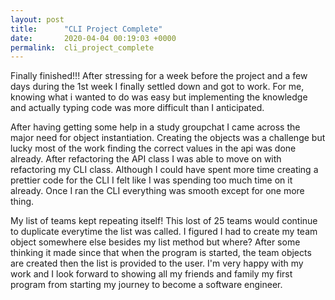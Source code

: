 ```yaml
---
layout: post
title:      "CLI Project Complete"
date:       2020-04-04 00:19:03 +0000
permalink:  cli_project_complete
---
```



Finally finished!!! After stressing for a week before the project and a few days during the 1st week I finally settled down and got to work. For me, knowing what i wanted to do was easy but implementing the knowledge and actually typing code was more difficult than I anticipated.

After having getting some help in a study groupchat I came across the major need for object instantiation. Creating the objects was a challenge but lucky most of the work finding the correct values in the api was done already. After refactoring the API class I was able to move on with refactoring my CLI class. Although I could have spent more time creating a prettier code for the CLI I felt like I was spending too much time on it already. Once I ran the CLI everything was smooth except for one more thing.

My list of teams kept repeating itself! This lost of 25 teams would continue to duplicate everytime the list was called. I figured I had to create my team object somewhere else besides my list method but where? After some thinking it made since that when the program is started, the team objects are created then the list is provided to the user. I'm very happy with my work and I look forward to showing all my friends and family my first program from starting my journey to become a software engineer.
